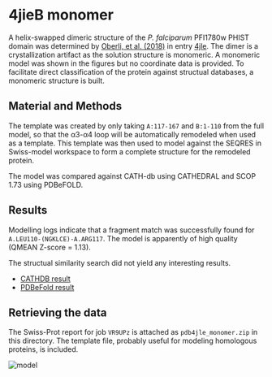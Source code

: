 # 4jieB monomer

A helix-swapped dimeric structure of the _P. falciparum_ PFI1780w PHIST domain was determined by
[Oberli, et al. (2018)](https://www.fasebj.org/doi/10.1096/fj.14-256057) in entry
[4jle](http://www.ebi.ac.uk/pdbe/entry/pdb/4jle/). The dimer is a crystallization artifact as
the solution structure is monomeric. A monomeric model was shown in the figures but no coordinate
data is provided. To facilitate direct classification of the protein against structual databases,
a monomeric structure is built.

## Material and Methods
The template was created by only taking `A:117-167` and `B:1-110` from the full model,
so that the &alpha;3-&alpha;4 loop will be automatically remodeled when used as a template.
This template was then used to model against the SEQRES in Swiss-model workspace to form a
complete structure for the remodeled protein.

The model was compared against CATH-db using CATHEDRAL and SCOP 1.73 using PDBeFOLD.

## Results 
Modelling logs indicate that a fragment match was successfully found for `A.LEU110-(NGKLCE)-A.ARG117`.
The model is apparently of high quality (QMEAN Z-score = 1.13).

The structual similarity search did not yield any interesting results.
* [CATHDB result](http://www.cathdb.info/search/grid_submission/12201)
* [PDBeFold result](https://github.com/Artoria2e5/misc/blob/master/4jleB/sse.txt)

## Retrieving the data
The Swiss-Prot report for job `VR9UPz` is attached as `pdb4jle_monomer.zip` in this directory. The
template file, probably useful for modeling homologous proteins, is included.

![model](https://i.imgur.com/wlI31kt.png)
